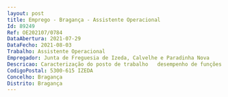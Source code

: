 ```yaml
--- 
layout: post
title: Emprego - Bragança - Assistente Operacional
Id: 89249
Ref: OE202107/0784
DataAbertura: 2021-07-29
DataFecho: 2021-08-03
Trabalho: Assistente Operacional
Empregador: Junta de Freguesia de Izeda, Calvelhe e Paradinha Nova
Descricao: Caracterização do posto de trabalho   desempenho de funções inerentes àcategoria de assistente operacional, da carreira de assistente operacional, nos termosdo mapa anexo a que se refere o n.o 2 do artigo 88. 0 da L TFP, correspondente ao graude complexidade 1, compreendendo as seguintes funções e competências  Exerceratividades administrativas adstritas à Junta de Freguesia  executar tarefas diversas deapoio administrativo  entregar e receber correspondência e outros documentos emlocais diversos, receber e transmitir informações diversas e executar recados que lhesejam solicitados, colaborar no atendimento ao público que se dirige diariamente aosserviços da união de freguesias  executar outras tarefas ou funções que lhe sejamsuperiormente incumbidas, em observância à sua área funcional competência, semprejuízo de desempenho de outras tarefas, iniciativas ou ações decididas no âmbitodas atribuições e competências da Freguesia.
CodigoPostal: 5300-615 IZEDA
Concelho: Bragança
Distrito: Bragança
--- 
```

